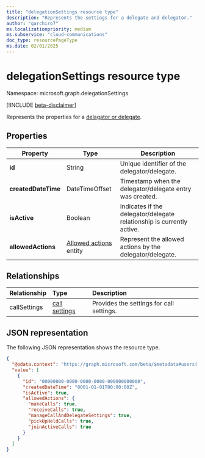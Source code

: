 ```yaml
---
title: "delegationSettings resource type"
description: "Represents the settings for a delegate and delegator."
author: "garchiro7"
ms.localizationpriority: medium
ms.subservice: "cloud-communications"
doc_type: resourcePageType
ms.date: 02/01/2025
---
```


# delegationSettings resource type

Namespace: microsoft.graph.delegationSettings

[!INCLUDE [beta-disclaimer](../../includes/beta-disclaimer.md)]

Represents the properties for a [delagator or delegate](../resources/callsettings.md).

## Properties

|Property|Type|Description|
|--------------------------------------------------|-------------- |-------------|
| **id**                                           |String         |Unique identifier of the delegator/delegate. |
| **createdDateTime**                              |DateTimeOffset | Timestamp when the delegator/delegate entry was created. |
| **isActive**                                     |Boolean        | Indicates if the delegator/delegate relationship is currently active. |
| **allowedActions**                               |[Allowed actions](../resources/delegateAllowedActions.md) entity      | Represent the allowed actions by the delegator/delegate. |

## Relationships

|Relationship|Type|Description|
|:---|:---|:---|
|callSettings|[call settings](../resources/callsettings.md)| Provides the settings for call settings.|

## JSON representation

The following JSON representation shows the resource type.

<!-- {
  "blockType": "resource",
  "@odata.type": "microsoft.graph.delegationSettings"
}
-->
``` json
{
  "@odata.context": "https://graph.microsoft.com/beta/$metadata#users('{user_id}')/communications/callSettings/delegators",
  "value": [
    {
      "id": "00000000-0000-0000-0000-000000000000",
      "createdDateTime": "0001-01-01T00:00:00Z",
      "isActive": true,
      "allowedActions": {
        "makeCalls": true,
        "receiveCalls": true,
        "manageCallAndDelegateSettings": true,
        "pickUpHeldCalls": true,
        "joinActiveCalls": true
      }
    }
  ]
}
```